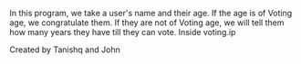 In this program, we take a user's name and their age. If the age is of Voting age, we congratulate them. If they are not of Voting age, we will tell them how many years they have till they can vote. Inside voting.ip

Created by Tanishq and John